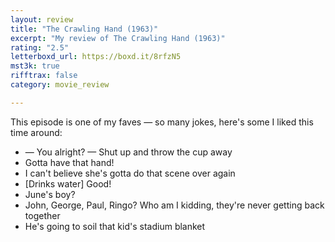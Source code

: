 ```yaml
---
layout: review
title: "The Crawling Hand (1963)"
excerpt: "My review of The Crawling Hand (1963)"
rating: "2.5"
letterboxd_url: https://boxd.it/8rfzN5
mst3k: true
rifftrax: false
category: movie_review

---
```


This episode is one of my faves — so many jokes, here's some I liked this time around:

* — You alright? — Shut up and throw the cup away
* Gotta have that hand!
* I can't believe she's gotta do that scene over again
* [Drinks water] Good!
* June's boy?
* John, George, Paul, Ringo? Who am I kidding, they're never getting back together
* He's going to soil that kid's stadium blanket